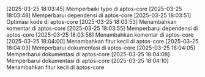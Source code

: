 [2025-03-25 18:03:45] Memperbaiki typo di aptos-core
[2025-03-25 18:03:48] Memperbarui dependensi di aptos-core
[2025-03-25 18:03:51] Optimasi kode di aptos-core
[2025-03-25 18:03:53] Menambahkan komentar di aptos-core
[2025-03-25 18:03:55] Memperbarui dependensi di aptos-core
[2025-03-25 18:03:58] Menambahkan komentar di aptos-core
[2025-03-25 18:04:00] Menambahkan fitur kecil di aptos-core
[2025-03-25 18:04:03] Memperbarui dokumentasi di aptos-core
[2025-03-25 18:04:05] Memperbarui dokumentasi di aptos-core
[2025-03-25 18:04:08] Memperbarui dokumentasi di aptos-core
[2025-03-25 18:04:10] Menambahkan fitur kecil di aptos-core
